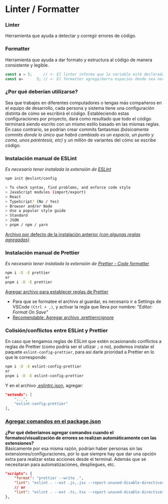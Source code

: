 # Linter / Formatter

### Linter

Herramienta que ayuda a detectar y corregir errores de código.

### Formatter

Herramienta que ayuda a dar formato y estructura al código de manera consistente y legible.

```js
const a = 5;     // <- El linter informa que la variable está declarada, pero no se utiliza en ninguna parte.
const a=      5; // <- El formatter agrega/borra espacios donde sea necesario, según las reglas establecidas.
```

### ¿Por qué deberían utilizarse?

Sea que trabajes en diferentes computadores o tengas más compañeros en el equipo de desarrollo, cada persona y sistema tiene una configuración distinta de cómo se escribirá el código. Estableciendo estas configuraciones por proyecto, dará como resultado que todo el código terminará siendo escrito con un mismo estilo basado en las mismas reglas. En caso contrario, se podrían crear commits fantasmas _(básicamente commits donde lo único que habrá cambiado es un espacio, un punto y coma, unos paréntesis, etc)_ y un millón de variantes del cómo se escribe código.

### Instalación manual de ESLint

_Es necesario tener instalada la extensión de [ESLint](https://marketplace.visualstudio.com/items?itemName=dbaeumer.vscode-eslint)_

```bash
npm init @eslint/config

> To check syntax, find problems, and enforce code style
> JavaScript modules (import/export)
> React
> TypeScript? (No / Yes)
> Browser and/or Node
> Use a popular style guide
> Standard
> JSON
> pnpm / npm / yarn
```

[Archivo por defecto de la instalación anterior _(con algunas reglas agregadas)_](./configs/.eslintrc.json)

### Instalación manual de Prettier

_Es necesario tener instalada la extensión de [Prettier - Code formatter](https://marketplace.visualstudio.com/items?itemName=esbenp.prettier-vscode)_

```bash
npm i -D -E prettier
or
pnpm i -D -E prettier
```

[Agregar archivo para establecer reglas de Prettier](./configs/.prettierrc)

- Para que se formatee el archivo al guardar, es necesario ir a Settings de VSCode `(Ctrl + ,)`, y activar la regla que lleva por nombre: _"Editor: Format On Save"_
- [Recomendable: Agregar archivo .prettierrcignore](./configs/.prettierignore)

### Colisión/conflictos entre ESLint y Prettier

En caso que tengamos reglas de ESLint que estén ocasionando conflictos a reglas de Prettier (como podría ser el utlizar `;` o no), podemos instalar el paquete `eslint-config-prettier`, para así darle prioridad a Prettier en lo que le corresponde:

```bash
npm i -D -E eslint-config-prettier
or
pnpm i -D -E eslint-config-prettier
```

Y en el archivo [.eslintrc.json](./configs/.eslintrc.json), agregar:

```json
"extends": [
    "...",
    "eslint-config-prettier"
],
```

### [Agregar comandos en el package.json](./configs/package.json)

**¿Por qué deberíamos agregar comandos cuando el formateo/visualización de errores se realizan automáticamente con las extensiones?** <br>
Básicamente por esa misma razón, podrían haber personas sin las extensiones/configuraciones, por lo que siempre hay que dar una opción extra para realizar estas acciones desde el terminal. Además que se necesitaran para automatizaciones, despliegues, etc.

```json
"scripts": {
    "format": "prettier --write .",
    "lint": "eslint . --ext .js,.jsx --report-unused-disable-directives --max-warnings 0", // javascript
    // or
    "lint": "eslint . --ext .ts,.tsx --report-unused-disable-directives --max-warnings 0" // typescript
},
```
